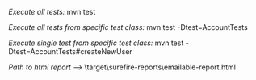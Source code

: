 *Execute all tests:*
mvn test

*Execute all tests from specific test class:*
mvn test -Dtest=AccountTests

*Execute single test from specific test class:*
mvn test -Dtest=AccountTests#createNewUser

*Path to html report -->* \target\surefire-reports\emailable-report.html